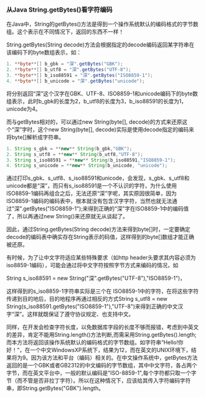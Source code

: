 

### 从Java String.getBytes()看字符编码

在Java中，String的getBytes()方法是得到一个操作系统默认的编码格式的字节数组。这个表示在不同情况下，返回的东西不一样！ 

  String.getBytes(String decode)方法会根据指定的decode编码返回某字符串在该编码下的byte数组表示，如：


```java
1. **byte**[] b_gbk = "深".getBytes("GBK");  
2. **byte**[] b_utf8 = "深".getBytes("UTF-8");  
3. **byte**[] b_iso88591 = "深".getBytes("ISO8859-1");  
4. **byte**[] b_unicode = "深".getBytes("unicode"); 
```
  将分别返回“深”这个汉字在GBK、UTF-8、ISO8859-1和unicode编码下的byte数组表示，此时b_gbk的长度为2，b_utf8的长度为3，b_iso88591的长度为1，unicode为4。 

  而与getBytes相对的，可以通过new String(byte[], decode)的方式来还原这个“深”字时，这个new String(byte[], decode)实际是使用decode指定的编码来将byte[]解析成字符串。 


```java
1. String s_gbk = **new** String(b_gbk,"GBK");  
2. String s_utf8 = **new** String(b_utf8,"UTF-8");  
3. String s_iso88591 = **new** String(b_iso88591,"ISO8859-1");  
4. String s_unicode = **new** String(b_unicode, "unicode"); 
```
   通过打印s_gbk、s_utf8、s_iso88591和unicode，会发现，s_gbk、s_utf8和unicode都是“深”，而只有s_iso88591是一个不认识的字符，为什么使用ISO8859-1编码再组合之后，无法还原“深”字呢，其实原因很简单，因为ISO8859-1编码的编码表中，根本就没有包含汉字字符，当然也就无法通过"深".getBytes("ISO8859-1");来得到正确的“深”字在ISO8859-1中的编码值了，所以再通过new String()来还原就无从谈起了。 

  因此，通过String.getBytes(String decode)方法来得到byte[]时，一定要确定decode的编码表中确实存在String表示的码值，这样得到的byte[]数组才能正确被还原。 

  有时候，为了让中文字符适应某些特殊要求（如http header头要求其内容必须为iso8859-1编码），可能会通过将中文字符按照字节方式来编码的情况，如 

  String s_iso88591 = new String("深".getBytes("UTF-8"),"ISO8859-1")， 

  这样得到的s_iso8859-1字符串实际是三个在 ISO8859-1中的字符，在将这些字符传递到目的地后，目的地程序再通过相反的方式String s_utf8 = new String(s_iso88591.getBytes("ISO8859-1"),"UTF-8")来得到正确的中文汉字“深”。这样就既保证了遵守协议规定、也支持中文。 

  同样，在开发会检查字符长度，以免数据库字段的长度不够而报错，考虑到中英文的差异，肯定不能用String.length()方法判断,而需采用String.getBytes().length;而本方法将返回该操作系统默认的编码格式的字节数组。如字符串“Hello!你好！”，在一个中文WindowsXP系统下，结果为12，而在英文的UNIX环境下，结果将为9。因为该方法和平台（编码）相关的。在中文操作系统中，getBytes方法返回的是一个GBK或者GB2312的中文编码的字节数组，其中中文字符，各占两个字节，而在英文平台中，一般的默认编码是"ISO-8859-1",每个字符都只取一个字节（而不管是否非拉丁字符）。所以在这种情况下，应该给其传入字符编码字符串，即String.getBytes("GBK").length。